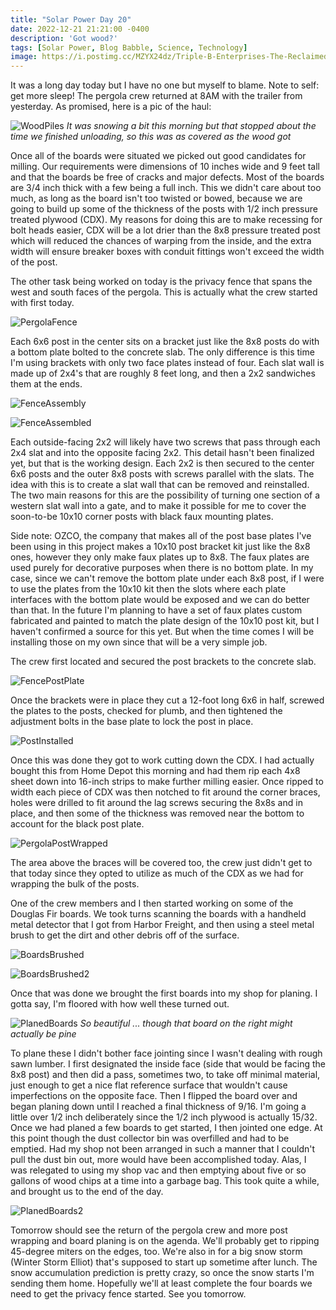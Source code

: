 ```yaml
---
title: "Solar Power Day 20"
date: 2022-12-21 21:21:00 -0400
description: 'Got wood?'
tags: [Solar Power, Blog Babble, Science, Technology]
image: https://i.postimg.cc/MZYX24dz/Triple-B-Enterprises-The-Reclaimed-Timber-Company-Reclaimed-Lumber-22.jpg
---
```


It was a long day today but I have no one but myself to blame. Note to self: get more sleep! The pergola crew returned at 8AM with the trailer from yesterday. As promised, here is a pic of the haul:

![WoodPiles](https://i.postimg.cc/yYWpCqsR/IMG-20221221-094316.jpg)
*<i>It was snowing a bit this morning but that stopped about the time we finished unloading, so this was as covered as the wood got</i>*

Once all of the boards were situated we picked out good candidates for milling. Our requirements were dimensions of 10 inches wide and 9 feet tall and that the boards be free of cracks and major defects. Most of the boards are 3/4 inch thick with a few being a full inch. This we didn't care about too much, as long as the board isn't too twisted or bowed, because we are going to build up some of the thickness of the posts with 1/2 inch pressure treated plywood (CDX). My reasons for doing this are to make recessing for bolt heads easier, CDX will be a lot drier than the 8x8 pressure treated post which will reduced the chances of warping from the inside, and the extra width will ensure breaker boxes with conduit fittings won't exceed the width of the post.

The other task being worked on today is the privacy fence that spans the west and south faces of the pergola. This is actually what the crew started with first today.

![PergolaFence](https://i.postimg.cc/L4jLqNDW/PergolaPrivacyFence.png)

Each 6x6 post in the center sits on a bracket just like the 8x8 posts do with a bottom plate bolted to the concrete slab. The only difference is this time I'm using brackets with only two face plates instead of four. Each slat wall is made up of 2x4's that are roughly 8 feet long, and then a 2x2 sandwiches them at the ends.

![FenceAssembly](https://i.postimg.cc/90HX5PqR/PergolaPrivacyFenceAssembly.png)

![FenceAssembled](https://i.postimg.cc/m2RM7C6g/PergolaPrivacyFenceAssembled.png)

Each outside-facing 2x2 will likely have two screws that pass through each 2x4 slat and into the opposite facing 2x2. This detail hasn't been finalized yet, but that is the working design. Each 2x2 is then secured to the center 6x6 posts and the outer 8x8 posts with screws parallel with the slats. The idea with this is to create a slat wall that can be removed and reinstalled. The two main reasons for this are the possibility of turning one section of a western slat wall into a gate, and to make it possible for me to cover the soon-to-be 10x10 corner posts with black faux mounting plates.

Side note: OZCO, the company that makes all of the post base plates I've been using in this project makes a 10x10 post bracket kit just like the 8x8 ones, however they only make faux plates up to 8x8.  The faux plates are used purely for decorative purposes when there is no bottom plate.  In my case, since we can't remove the bottom plate under each 8x8 post, if I were to use the plates from the 10x10 kit then the slots where each plate interfaces with the bottom plate would be exposed and we can do better than that.  In the future I'm planning to have a set of faux plates custom fabricated and painted to match the plate design of the 10x10 post kit, but I haven't confirmed a source for this yet.  But when the time comes I will be installing those on my own since that will be a very simple job.

The crew first located and secured the post brackets to the concrete slab.

![FencePostPlate](https://i.postimg.cc/KvVqZ98H/IMG-20221221-121545.jpg)

Once the brackets were in place they cut a 12-foot long 6x6 in half, screwed the plates to the posts, checked for plumb, and then tightened the adjustment bolts in the base plate to lock the post in place.

![PostInstalled](https://i.postimg.cc/ZRVHXHQj/IMG-20221221-161947.jpg)

Once this was done they got to work cutting down the CDX. I had actually bought this from Home Depot this morning and had them rip each 4x8 sheet down into 16-inch strips to make further milling easier. Once ripped to width each piece of CDX was then notched to fit around the corner braces, holes were drilled to fit around the lag screws securing the 8x8s and in place, and then some of the thickness was removed near the bottom to account for the black post plate.

![PergolaPostWrapped](https://i.postimg.cc/Jh3P5Mcf/IMG-20221221-155234.jpg)

The area above the braces will be covered too, the crew just didn't get to that today since they opted to utilize as much of the CDX as we had for wrapping the bulk of the posts.

One of the crew members and I then started working on some of the Douglas Fir boards. We took turns scanning the boards with a handheld metal detector that I got from Harbor Freight, and then using a steel metal brush to get the dirt and other debris off of the surface.

![BoardsBrushed](https://i.postimg.cc/RZHPqc3V/IMG-20221221-145343.jpg)

![BoardsBrushed2](https://i.postimg.cc/nLf3mC7K/IMG-20221221-143035.jpg)

Once that was done we brought the first boards into my shop for planing. I gotta say, I'm floored with how well these turned out.

![PlanedBoards](https://i.postimg.cc/Jn1KTvpG/IMG_20221221_170038.jpg)
*<i>So beautiful ... though that board on the right might actually be pine</i>*

To plane these I didn't bother face jointing since I wasn't dealing with rough sawn lumber. I first designated the inside face (side that would be facing the 8x8 post) and then did a pass, sometimes two, to take off minimal material, just enough to get a nice flat reference surface that wouldn't cause imperfections on the opposite face. Then I flipped the board over and began planing down until I reached a final thickness of 9/16. I'm going a little over 1/2 inch deliberately since the 1/2 inch plywood is actually 15/32. Once we had planed a few boards to get started, I then jointed one edge. At this point though the dust collector bin was overfilled and had to be emptied. Had my shop not been arranged in such a manner that I couldn't pull the dust bin out, more would have been accomplished today. Alas, I was relegated to using my shop vac and then emptying about five or so gallons of wood chips at a time into a garbage bag. This took quite a while, and brought us to the end of the day.

![PlanedBoards2](https://i.postimg.cc/prrCv8bv/IMG_20221221_170049.jpg)

Tomorrow should see the return of the pergola crew and more post wrapping and board planing is on the agenda. We'll probably get to ripping 45-degree miters on the edges, too. We're also in for a big snow storm (Winter Storm Elliot) that's supposed to start up sometime after lunch. The snow accumulation prediction is pretty crazy, so once the snow starts I'm sending them home. Hopefully we'll at least complete the four boards we need to get the privacy fence started. See you tomorrow.